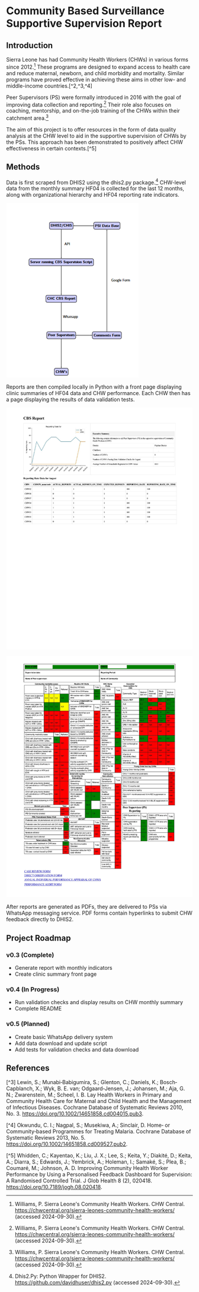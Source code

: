 # Community Based Surveillance Supportive Supervision Report

## Introduction

Sierra Leone has had Community Health Workers (CHWs) in various forms since 2012.[^1] These programs are designed to expand access to health care and reduce maternal, newborn, and child morbidity and mortality. Similar programs have proved effective in achieving these aims in other low- and middle-income countries.[^2,^3,^4]

Peer Supervisors (PS) were formally introduced in 2016 with the goal of improving data collection and reporting.[^1] Their role also focuses on coaching, mentorship, and on-the-job training of the CHWs within their catchment area.[^1]

The aim of this project is to offer resources in the form of data quality analysis at the CHW level to aid in the supportive supervision of CHWs by the PSs. This approach has been demonstrated to positively affect CHW effectiveness in certain contexts.[^5]

## Methods

Data is first scraped from DHIS2 using the dhis2.py package.[^6] CHW-level data from the monthly summary HF04 is collected for the last 12 months, along with organizational hierarchy and HF04 reporting rate indicators.

![Figure 1](./Resources/Screenshot%202024-09-27%20121323.png "Figure 1: Data Pipeline for Project")

Reports are then compiled locally in Python with a front page displaying clinic summaries of HF04 data and CHW performance. Each CHW then has a page displaying the results of data validation tests.

![Figure 2](./Resources/Front_Page.jpg "Figure 2: CHC Summary Page")

![Figure 3](./Resources/CHW_Page.jpg "Figure 3: CHW Summary Page")

After reports are generated as PDFs, they are delivered to PSs via WhatsApp messaging service. PDF forms contain hyperlinks to submit CHW feedback directly to DHIS2.

## Project Roadmap

### v0.3 (Complete)
- Generate report with monthly indicators
- Create clinic summary front page

### v0.4 (In Progress)
- Run validation checks and display results on CHW monthly summary
- Complete README

### v0.5 (Planned)
- Create basic WhatsApp delivery system
- Add data download and update script
- Add tests for validation checks and data download

## References

[^1]: Williams, P. Sierra Leone's Community Health Workers. CHW Central. https://chwcentral.org/sierra-leones-community-health-workers/ (accessed 2024-09-30).

[^2]: Lassi, Z. S.; Bhutta, Z. A. Community‐based Intervention Packages for Reducing Maternal and Neonatal Morbidity and Mortality and Improving Neonatal Outcomes. Cochrane Database of Systematic Reviews 2015, 2015 (3). https://doi.org/10.1002/14651858.cd007754.pub3.

[^3] Lewin, S.; Munabi‐Babigumira, S.; Glenton, C.; Daniels, K.; Bosch‐Capblanch, X.; Wyk, B. E. van; Odgaard‐Jensen, J.; Johansen, M.; Aja, G. N.; Zwarenstein, M.; Scheel, I. B. Lay Health Workers in Primary and Community Health Care for Maternal and Child Health and the Management of Infectious Diseases. Cochrane Database of Systematic Reviews 2010, No. 3. https://doi.org/10.1002/14651858.cd004015.pub3.

[^4] Okwundu, C. I.; Nagpal, S.; Musekiwa, A.; Sinclair, D. Home‐ or Community‐based Programmes for Treating Malaria. Cochrane Database of Systematic Reviews 2013, No. 5. https://doi.org/10.1002/14651858.cd009527.pub2.

[^5] Whidden, C.; Kayentao, K.; Liu, J. X.; Lee, S.; Keita, Y.; Diakité, D.; Keita, A.; Diarra, S.; Edwards, J.; Yembrick, A.; Holeman, I.; Samaké, S.; Plea, B.; Coumaré, M.; Johnson, A. D. Improving Community Health Worker Performance by Using a Personalised Feedback Dashboard for Supervision: A Randomised Controlled Trial. J Glob Health 8 (2), 020418. https://doi.org/10.7189/jogh.08.020418.

[^6]: Dhis2.Py: Python Wrapper for DHIS2. https://github.com/davidhuser/dhis2.py (accessed 2024-09-30).

